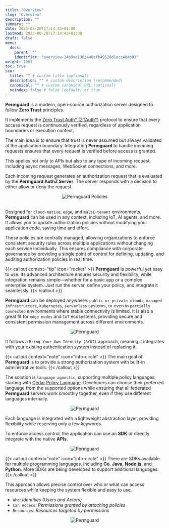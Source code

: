 ```yaml
---
title: "Overview"
slug: "Overview"
description: ""
summary: ""
date: 2023-08-20T17:14:43+01:00
lastmod: 2023-08-20T17:14:43+01:00
draft: false
menu:
  docs:
    parent: ""
    identifier: "overview-24b9ae1383440efb49528d1ecc48ab03"
weight: 1001
toc: true
seo:
  title: "" # custom title (optional)
  description: "" # custom description (recommended)
  canonical: "" # custom canonical URL (optional)
  noindex: false # false (default) or true
---
```

**Permguard** is a modern, open-source authorization server designed to follow **Zero Trust** principles.

It implements the [Zero Trust Auth\* (ZTAuth\*)](https://spec.ztauthstar.com) protocol to ensure that every access request is continuously verified, regardless of application boundaries or execution context.

The main idea is to ensure that trust is never assumed but always validated at the application boundary. Integrating **Permguard** to handle incoming requests ensures that every request is verified before access is granted.

This applies not only to APIs but also to any type of incoming request, including async messages, WebSocket connections, and more.

Each incoming request generates an authorization request that is evaluated by the **Permguard AuthZ Server**. The server responds with a decision to either allow or deny the request.

<div style="text-align: center">
  <img alt="Permguard Policies" src="/images/diagrams/d1.webp"/>
</div>
</br>

Designed for `cloud-native`, `edge`, and `multi-tenant` environments, **Permguard** can be used in any context, including IoT, AI agents, and more. It allows you to update authorization policies without modifying your application code, saving time and effort.

These policies are centrally managed, allowing organizations to enforce consistent security rules across multiple applications without changing each service individually. This ensures compliance with corporate governance by providing a single point of control for defining, updating, and auditing authorization policies in real time.

{{< callout context="tip" icon="rocket" >}}
**Permguard** is powerful yet easy to use. Its advanced architecture ensures security and flexibility, while integration remains simple—whether for a basic app or a complex enterprise system. Just run the server, define your policy, and integrate it seamlessly.
{{< /callout >}}

**Permguard** can be deployed anywhere: `public or private clouds`, `managed infrastructure`, `Kubernetes`, `serverless` systems, or even in `partially connected` environments where stable connectivity is limited. It is also a great fit for `edge nodes` and `IoT` ecosystems, providing secure and consistent permission management across different environments.

<div style="text-align: center">
  <img alt="Permguard" src="/images/diagrams/d13.webp"/>
</div>

It follows a `Bring Your Own Identity (BYOI)` approach, meaning it integrates with your existing authentication system instead of replacing it.

{{< callout context="note" icon="info-circle" >}}
The main goal of **Permguard** is to provide a strong authorization system with built-in administrative tools.
{{< /callout >}}

The solution is `language-agnostic`, supporting multiple policy languages, starting with [Cedar Policy Language](https://www.cedarpolicy.com/en).
Developers can choose their preferred language from the supported options while ensuring that all federated **Permguard** servers work smoothly together, even if they use different languages internally.

<div style="text-align: center">
  <img alt="Permguard" src="/images/diagrams/d18.webp"/>
</div>

Each language is integrated with a lightweight abstraction layer, providing flexibility while reserving only a few keywords.

To enforce access control, the application can use an **SDK** or directly integrate with the native **APIs**.

<div style="text-align: center">
  <img alt="Permguard" src="/images/diagrams/d19.webp"/>
</div>

{{< callout context="note" icon="info-circle" >}}
There are SDKs available for multiple programming languages, including **Go**, **Java**, **Node.js**, and **Python**. More SDKs are being developed to support additional languages.
{{< /callout >}}

This approach allows precise control over who or what can access resources while keeping the system flexible and easy to use.

- `Who`: *Identities (Users and Actors)*
- `Can Access`: *Permissions granted by attaching policies*
- `Resources`: *Resources targeted by permissions*

<div style="text-align: center">
  <img alt="Permguard" src="/images/diagrams/d14.webp"/>
</div>

